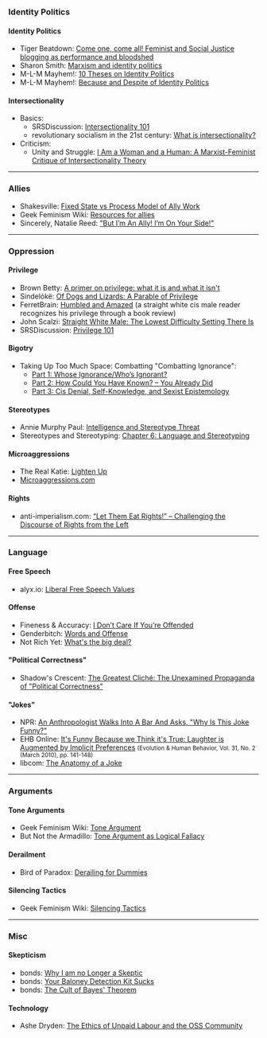 ### Identity Politics

#### Identity Politics
* Tiger Beatdown: [Come one, come all! Feminist and Social Justice blogging as performance and bloodshed](http://tigerbeatdown.com/2011/10/17/come-one-come-all-bloggers-bear-it-all-out-feminist-and-social-justice-blogging-as-performance-and-bloodshed/)
* Sharon Smith: [Marxism and identity politics](http://socialistworker.org/2008/07/11/marxism-and-identity-politics)
* M-L-M Mayhem!: [10 Theses on Identity Politics](http://moufawad-paul.blogspot.co.uk/2013/04/10-theses-on-identity-politics.html?view=classic)
* M-L-M Mayhem!: [Because and Despite of Identity Politics](http://moufawad-paul.blogspot.co.uk/2012/12/because-and-despite-of-identity-politics.html)

#### Intersectionality
* Basics:
  * SRSDiscussion: [Intersectionality 101](http://www.reddit.com/r/SRSDiscussion/comments/p8k1z/effort_intersectionality_101/)
  * revolutionary socialism in the 21st century: [What is intersectionality?](http://revolutionarysocialism.tumblr.com/post/58187691338/what-is-intersectionality)
* Criticism:
  * Unity and Struggle: [I Am a Woman and a Human: A Marxist-Feminist Critique of Intersectionality Theory](http://gatheringforces.org/2013/09/12/i-am-a-woman-and-a-human-a-marxist-feminist-critique-of-intersectionality-theory/)

---

### Allies
* Shakesville: [Fixed State vs Process Model of Ally Work](http://www.shakesville.com/2013/04/on-fixed-state-ally-model-vs-process.html)
* Geek Feminism Wiki: [Resources for allies](http://geekfeminism.wikia.com/wiki/Resources_for_allies)
* Sincerely, Natalie Reed: ["But I’m An Ally! I’m On Your Side!"](http://freethoughtblogs.com/nataliereed/2012/02/01/but-im-an-ally-im-on-your-side/)

---

### Oppression

#### Privilege
* Brown Betty: [A primer on privilege: what it is and what it isn't](http://brown-betty.livejournal.com/305643.html)
* Sindelókë: [Of Dogs and Lizards: A Parable of Privilege](https://sindeloke.wordpress.com/2010/01/13/37/)
* FerretBrain: [Humbled and Amazed](http://ferretbrain.com/articles/article-534) (a straight white cis male reader recognizes his privilege through a book review)
* John Scalzi: [Straight White Male: The Lowest Difficulty Setting There Is](http://whatever.scalzi.com/2012/05/15/straight-white-male-the-lowest-difficulty-setting-there-is/)
* SRSDiscussion: [Privilege 101](http://www.reddit.com/r/SRSDiscussion/comments/nygqe/effort_privilege_101/)

#### Bigotry
* Taking Up Too Much Space: Combatting "Combatting Ignorance":
  * [Part 1: Whose Ignorance/Who’s Ignorant?](http://takesupspace.wordpress.com/2010/02/05/combatting-combatting-ignorance-part-1-whose-ignorancewhos-ignorant/)
  * [Part 2: How Could You Have Known? – You Already Did](http://takesupspace.wordpress.com/2010/02/06/combatting-combatting-ignorance-part-2-how-could-you-have-known-%E2%80%93you-already-did/)
  * [Part 3: Cis Denial, Self-Knowledge, and Sexist Epistemology](http://takesupspace.wordpress.com/2010/02/24/combatting-combatting-ignorance-part-3-of-4-cis-denial-self-knowledge-and-sexist-epistemology/)

#### Stereotypes
* Annie Murphy Paul: [Intelligence and Stereotype Threat](http://www.nytimes.com/2012/10/07/opinion/sunday/intelligence-and-the-stereotype-threat.html?_r=1&)
* Stereotypes and Stereotyping: [Chapter 6: Language and Stereotyping](http://books.google.co.uk/books?id=o2EVqBMpJDEC&lpg=PA193&ots=FRnusjbfq1&pg=PA193#v=onepage&q&f=false)

#### Microaggressions
* The Real Katie: [Lighten Up](http://therealkatie.net/blog/2012/mar/21/lighten-up/)
* [Microaggressions.com](http://microaggressions.com/)

#### Rights
* anti-imperialism.com: [“Let Them Eat Rights!” – Challenging the Discourse of Rights from the Left](http://anti-imperialism.com/2014/06/02/let-them-eat-rights-challenging-the-discourse-of-rights-from-the-left/)

---

### Language

#### Free Speech
* alyx.io: [Liberal Free Speech Values](http://alyx.io/social-justice/2013/04/27/liberal-free-speech-values/)

#### Offense
* Fineness & Accuracy: [I Don’t Care If You’re Offended](http://finenessandaccuracy.wordpress.com/2010/01/13/i-dont-care-if-youre-offended/)
* Genderbitch: [Words and Offense](http://genderbitch.wordpress.com/2011/04/02/words-offense/)
* Not Rich Yet: [What's the big deal?](http://notrichyet.wordpress.com/2012/03/23/whats-the-big-deal/)

#### "Political Correctness"
* Shadow's Crescent: [The Greatest Cliché: The Unexamined Propaganda of "Political Correctness"](http://shadowscrescent.wordpress.com/2012/08/15/re-blog-the-greatest-cliche-the-unexamined-propaganda-of-political-correctness/)

#### "Jokes"
* NPR: [An Anthropologist Walks Into A Bar And Asks, "Why Is This Joke Funny?"](http://www.npr.org/blogs/health/2012/08/06/157592468/an-anthropologist-walks-into-a-bar-and-asks-why-is-this-joke-funny)
* EHB Online: [It's Funny Because we Think it's True: Laughter is Augmented by Implicit Preferences](http://www.ehbonline.org%2Farticle%2FS1090-5138%2809%2900068-3%2Fabstract) <small>(Evolution &amp; Human Behavior, Vol. 31, No. 2 (March 2010), pp. 141-148)</small>
* libcom: [The Anatomy of a Joke](http://libcom.org/library/anatomy-joke)

---

### Arguments

#### Tone Arguments
* Geek Feminism Wiki: [Tone Argument](http://geekfeminism.wikia.com/wiki/Tone_argument)
* But Not the Armadillo: [Tone Argument as Logical Fallacy](http://lucereta.wordpress.com/2011/06/30/tone-argument-as-logical-fallacy/)

#### Derailment
* Bird of Paradox: [Derailing for Dummies](http://birdofparadox.wordpress.com/derailing-for-dummies-google-cache-reconstruction/)

#### Silencing Tactics
* Geek Feminism Wiki: [Silencing Tactics](http://geekfeminism.wikia.com/wiki/Category:Silencing_tactics)

---

### Misc

#### Skepticism
* bonds: [Why I am no Longer a Skeptic](https://web.archive.org/web/20140327021050/http://plover.net/~bonds/nolongeraskeptic.html)
* bonds: [Your Baloney Detection Kit Sucks](https://web.archive.org/web/20140404202911/http://plover.net/~bonds/bdksucks.html)
* bonds: [The Cult of Bayes' Theorem](https://web.archive.org/web/20131203234424/http://plover.net/~bonds/cultofbayes.html)

#### Technology
* Ashe Dryden: [The Ethics of Unpaid Labour and the OSS Community](http://ashedryden.com/blog/the-ethics-of-unpaid-labor-and-the-oss-community)
